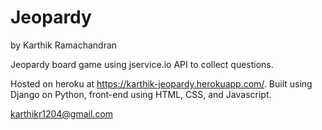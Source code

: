 # Jeopardy
by Karthik Ramachandran

Jeopardy board game using jservice.io API to collect questions.

Hosted on heroku at https://karthik-jeopardy.herokuapp.com/.
Built using Django on Python, front-end using HTML, CSS, and Javascript.

karthikr1204@gmail.com